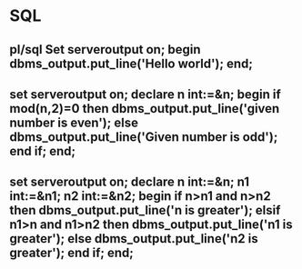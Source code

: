 # SQL
pl/sql
Set serveroutput on;
begin
     dbms_output.put_line('Hello world');
end;
-------------------------------------------------------------------------------------------------------------------
set serveroutput on;
declare
    n int:=&n;
begin
    if mod(n,2)=0 then
           dbms_output.put_line('given number is even');
    else
          dbms_output.put_line('Given number is odd');
    end if;
end;
-------------------------------------------------------------------------------------------------------------------
set serveroutput on;
declare
    n int:=&n;
    n1 int:=&n1;
    n2 int:=&n2;
begin
    if n>n1 and n>n2 then
           dbms_output.put_line('n is greater');
    elsif n1>n and n1>n2 then
          dbms_output.put_line('n1 is greater');
    else
          dbms_output.put_line('n2 is greater');
    end if;
end;
------------------------------------------------------------------------------------------------------------------

